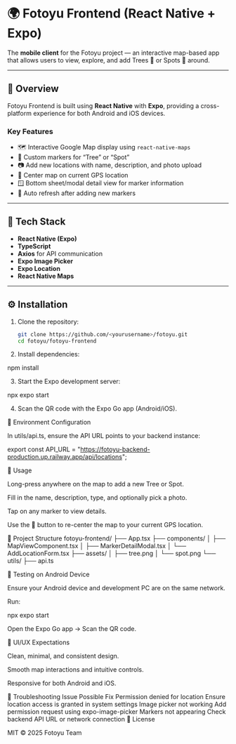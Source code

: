 # 🌍 Fotoyu Frontend (React Native + Expo)

The **mobile client** for the Fotoyu project — an interactive map-based app that allows users to view, explore, and add Trees 🌳 or Spots 📍 around.

---

## 🚀 Overview

Fotoyu Frontend is built using **React Native** with **Expo**, providing a cross-platform experience for both Android and iOS devices.

### Key Features
- 🗺️ Interactive Google Map display using `react-native-maps`
- 🌳 Custom markers for “Tree” or “Spot”
- 📷 Add new locations with name, description, and photo upload
- 🧭 Center map on current GPS location
- 🪟 Bottom sheet/modal detail view for marker information
- 🔄 Auto refresh after adding new markers

---

## 🧩 Tech Stack
- **React Native (Expo)**
- **TypeScript**
- **Axios** for API communication
- **Expo Image Picker**
- **Expo Location**
- **React Native Maps**

---

## ⚙️ Installation

1. Clone the repository:
   ```bash
   git clone https://github.com/<yourusername>/fotoyu.git
   cd fotoyu/fotoyu-frontend
2. Install dependencies:

npm install


3. Start the Expo development server:

npx expo start


4. Scan the QR code with the Expo Go app (Android/iOS).

🔗 Environment Configuration

In utils/api.ts, ensure the API URL points to your backend instance:

export const API_URL = "https://fotoyu-backend-production.up.railway.app/api/locations";

📱 Usage

Long-press anywhere on the map to add a new Tree or Spot.

Fill in the name, description, type, and optionally pick a photo.

Tap on any marker to view details.

Use the 📍 button to re-center the map to your current GPS location.

🧭 Project Structure
fotoyu-frontend/
├── App.tsx
├── components/
│   ├── MapViewComponent.tsx
│   ├── MarkerDetailModal.tsx
│   └── AddLocationForm.tsx
├── assets/
│   ├── tree.png
│   └── spot.png
└── utils/
    ├── api.ts


🧪 Testing on Android Device

Ensure your Android device and development PC are on the same network.

Run:

npx expo start


Open the Expo Go app → Scan the QR code.

🩵 UI/UX Expectations

Clean, minimal, and consistent design.

Smooth map interactions and intuitive controls.

Responsive for both Android and iOS.

🧰 Troubleshooting
Issue	Possible Fix
Permission denied for location	Ensure location access is granted in system settings
Image picker not working	Add permission request using expo-image-picker
Markers not appearing	Check backend API URL or network connection
📜 License

MIT © 2025 Fotoyu Team
